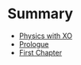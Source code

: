 # Summary

* [Physics with XO](README.md)
* [Prologue](prologuemd.md)
* [First Chapter](chapter1.md)

